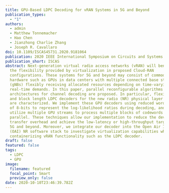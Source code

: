 ```yaml
---
title: GPU-Based LDPC Decoding for vRAN Systems in 5G and Beyond
publication_types:
  - "1"
authors:
  - admin
  - Matthew Tonnemacher
  - Hao Chen
  - Jianzhong Charlie Zhang
  - Joseph R. Cavallaro
doi: 10.1109/ISCAS45731.2020.9181064
publication: 2020 IEEE International Symposium on Circuits and Systems
publication_short: ISCAS
abstract: Next-generation virtual radio access networks (vRAN) will benefit from
  the flexibility provided by virtualization in proposed Cloud-RAN
  configurations. These systems for 5G and beyond may consist of commodity
  hardware such as GPUs in data centers with multiple connected base stations
  (gNBs) flexibly receiving allocated resources depending on time-varying,
  real-time demands. In this paper, parallel reconfigurable algorithms and
  architectures for channel decoding are proposed. In particular, flexible rate
  and block length LDPC decoders for the new radio (NR) physical layer on GPU
  are characterized. We implement these GPU decoders using reduced word lengths
  of 8-bits to represent the log-likelihood ratios during decoding, and we
  utilize multiple GPU streams to process multiple blocks of codewords in
  parallel. These techniques allow our implementation to reduce the device
  transfer overhead and achieve the low-latency or high-throughput targets for
  5G and beyond. Moreover, we integrate our decoder into the Open Air Interface
  (OAI) NR software stack to investigate virtualization capabilities when
  containerizing vRAN functionality such as the LDPC decoder.
draft: false
featured: false
tags:
  - LDPC
  - GPU
image:
  filename: featured
  focal_point: Smart
  preview_only: false
date: 2020-10-10T23:46:39.782Z
---
```

